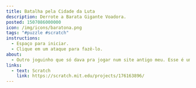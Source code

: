 ```yaml
---
title: Batalha pela Cidade da Luta
description: Derrote a Barata Gigante Voadora.
posted: 1507086000000
icon: /img/icons/baratona.png
tags: "#puzzle #scratch"
instructions:
  - Espaço para iniciar.
  - Clique em um ataque para fazê-lo.
about:
  - Outro joguinho que só dava pra jogar num site antigo meu. Esse é um jogo de batalha em turnos (super mal balanceado, chato e cheio de RNG) baseado em OCs dos meus amigos da vida real.
links:
  - text: Scratch
    link: https://scratch.mit.edu/projects/176163896/
---
```

<scratch url="https://scratch.mit.edu/projects/176163896/"></scratch>